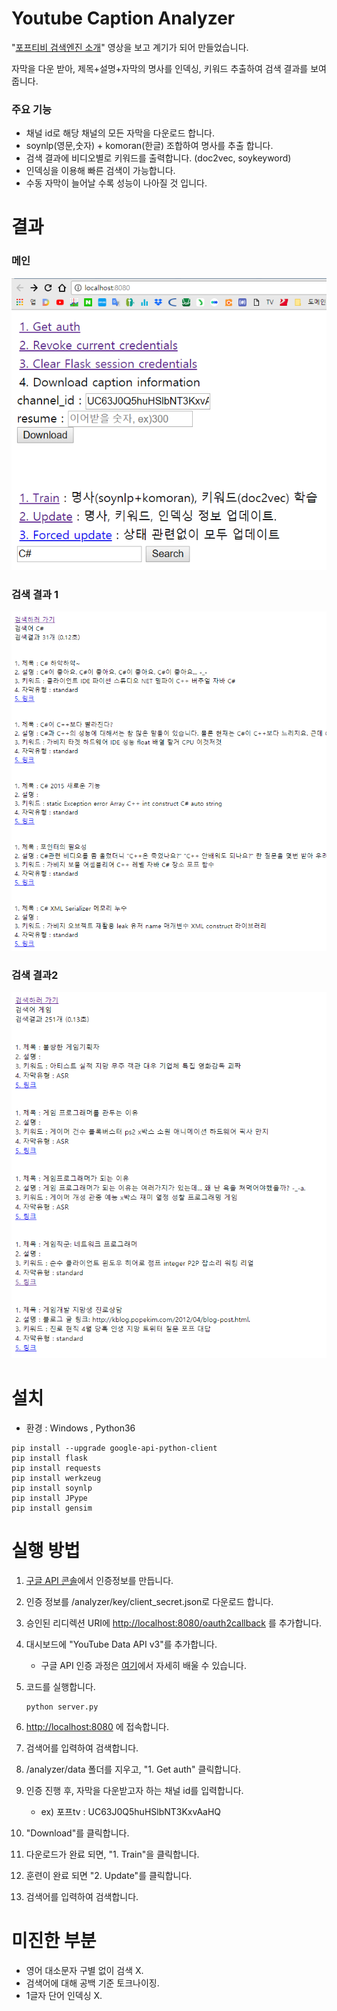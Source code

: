 # Youtube Caption Analyzer

"[포프티비 검색엔진 소개](https://www.youtube.com/watch?v=7bhohKCFi-U)" 영상을 보고 계기가 되어 만들었습니다.

자막을 다운 받아, 제목+설명+자막의 명사를 인덱싱, 키워드 추출하여 검색 결과를 보여줍니다.



### 주요 기능

- 채널 id로 해당 채널의 모든 자막을 다운로드 합니다.
- soynlp(영문,숫자) + komoran(한글) 조합하여 명사를 추출 합니다.
- 검색 결과에 비디오별로 키워드를 출력합니다. (doc2vec, soykeyword)
- 인덱싱을 이용해 빠른 검색이 가능합니다.
- 수동 자막이 늘어날 수록 성능이 나아질 것 입니다.




# 결과




### 메인

![alt text](https://github.com/namjals/youtube_caption_analyzer/blob/master/img/main.png)



### 검색 결과 1

![alt text](https://github.com/namjals/youtube_caption_analyzer/blob/master/img/result1.png)



### 검색 결과2

![alt text](https://github.com/namjals/youtube_caption_analyzer/blob/master/img/result2.png)




# 설치


- 환경 : Windows , Python36

```
pip install --upgrade google-api-python-client
pip install flask
pip install requests
pip install werkzeug
pip install soynlp
pip install JPype
pip install gensim
```




# 실행 방법


1. [구글 API 콘솔](https://console.cloud.google.com/apis/)에서 인증정보를 만듭니다.

2. 인증 정보를 /analyzer/key/client_secret.json로 다운로드 합니다.

3. 승인된 리디렉션 URI에 <http://localhost:8080/oauth2callback> 를 추가합니다.

4. 대시보드에 "YouTube Data API v3"를 추가합니다.

   - 구글 API 인증 과정은  [여기](https://opentutorials.org/course/2473/16571)에서 자세히 배울 수 있습니다.

5. 코드를 실행합니다.

   ```
   python server.py
   ```

6. [http://localhost:8080](http://localhost:8080/) 에 접속합니다.

7. 검색어를 입력하여 검색합니다.

8. /analyzer/data 폴더를 지우고, "1. Get auth" 클릭합니다.

9. 인증 진행 후, 자막을 다운받고자 하는 채널 id를 입력합니다.

   - ex) 포프tv : UC63J0Q5huHSlbNT3KxvAaHQ

10. "Download"를 클릭합니다.

11. 다운로드가 완료 되면, "1. Train"을 클릭합니다.

12. 훈련이 완료 되면 "2. Update"를 클릭합니다.

13. 검색어를 입력하여 검색합니다.





# 미진한 부분

- 영어 대소문자 구별 없이 검색 X.
- 검색어에 대해 공백 기준 토크나이징.
- 1글자 단어 인덱싱 X.

